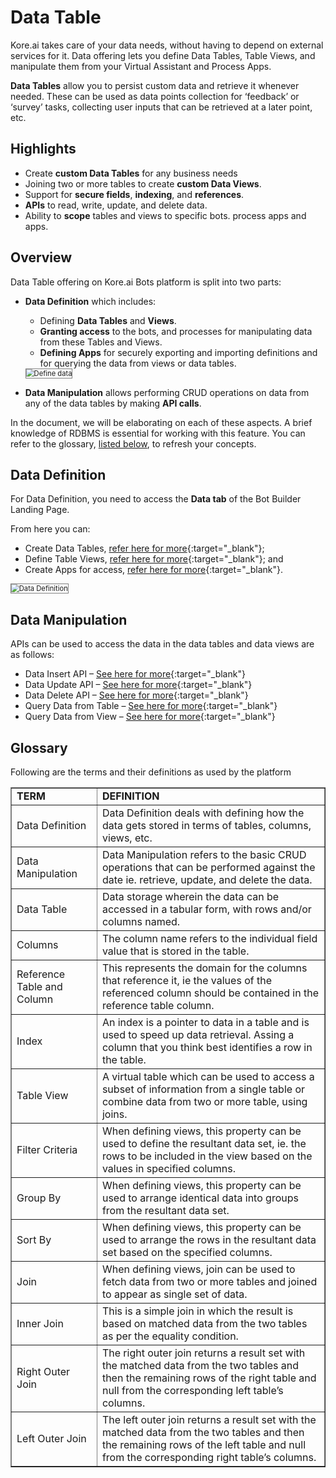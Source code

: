 # Data Table

Kore.ai takes care of your data needs, without having to depend on external services for it. Data offering lets you define Data Tables, Table Views, and manipulate them from your Virtual Assistant and Process Apps.

**Data Tables** allow you to persist custom data and retrieve it whenever needed. These can be used as data points collection for ‘feedback’ or ‘survey’ tasks, collecting user inputs that can be retrieved at a later point, etc.


## Highlights

* Create **custom Data Tables** for any business needs
* Joining two or more tables to create **custom Data Views**.
* Support for **secure fields**, **indexing**, and **references**.
* **APIs** to read, write, update, and delete data.
* Ability to **scope** tables and views to specific bots. process apps and apps.


## Overview

Data Table offering on Kore.ai Bots platform is split into two parts:

* **Data Definition** which includes:
    * Defining **Data Tables** and **Views**.
    * **Granting access** to the bots, and processes for manipulating data from these Tables and Views.
    * **Defining Apps** for securely exporting and importing definitions and for querying the data from views or data tables.

    <img src="../images/data-services-img1.png" alt="Define data" title="Define data" style="border: 1px solid gray;zoom:80%;"/>

* **Data Manipulation** allows performing CRUD operations on data from any of the data tables by making **API calls**.

In the document, we will be elaborating on each of these aspects. A brief knowledge of RDBMS is essential for working with this feature. You can refer to the glossary, [listed below](#glossary), to refresh your concepts.


## Data Definition

For Data Definition, you need to access the **Data tab** of the Bot Builder Landing Page.

From here you can:

* Create Data Tables, [refer here for more](../data-table/){:target="_blank"};
* Define Table Views, [refer here for more](../table-views/){:target="_blank"}; and
* Create Apps for access, [refer here for more](../app-definition/){:target="_blank"}.

<img src="../images/data-services-img2.png" alt="Data Definition" title="Data Definition" style="border: 1px solid gray;zoom:80%;"/>


## Data Manipulation

APIs can be used to access the data in the data tables and data views are as follows:

* Data Insert API – [See here for more](../../../apis/data-insert){:target="_blank"}
* Data Update API – [See here for more](../../../apis/data-update){:target="_blank"}
* Data Delete API – [See here for more](../../../apis/data-delete){:target="_blank"}
* Query Data from Table – [See here for more](../../../apis/query-table-data){:target="_blank"}
* Query Data from View – [See here for more](../../../apis/query-data-table-view){:target="_blank"}


## Glossary

Following are the terms and their definitions as used by the platform


<table border="1">
  <tr>
   <td><strong>TERM</strong>
   </td>
   <td><strong>DEFINITION</strong>
   </td>
  </tr>
  <tr>
   <td>Data Definition
   </td>
   <td>Data Definition deals with defining how the data gets stored in terms of tables, columns, views, etc.
   </td>
  </tr>
  <tr>
   <td>Data Manipulation
   </td>
   <td>Data Manipulation refers to the basic CRUD operations that can be performed against the date ie. retrieve, update, and delete the data.
   </td>
  </tr>
  <tr>
   <td>Data Table
   </td>
   <td> Data storage wherein the data can be accessed in a tabular form, with rows and/or columns named.
   </td>
  </tr>
  <tr>
   <td>Columns
   </td>
   <td>The column name refers to the individual field value that is stored in the table.
   </td>
  </tr>
  <tr>
   <td>Reference Table and Column
   </td>
   <td>This represents the domain for the columns that reference it, ie the values of the referenced column should be contained in the reference table column.
   </td>
  </tr>
  <tr>
   <td>Index
   </td>
   <td>An index is a pointer to data in a table and is used to speed up data retrieval. Assing a column that you think best identifies a row in the table.
   </td>
  </tr>
  <tr>
   <td>Table View
   </td>
   <td>A virtual table which can be used to access a subset of information from a single table or combine data from two or more table, using joins.
   </td>
  </tr>
  <tr>
   <td>Filter Criteria
   </td>
   <td>When defining views, this property can be used to define the resultant data set, ie. the rows to be included in the view based on the values in specified columns.
   </td>
  </tr>
  <tr>
   <td>Group By
   </td>
   <td>When defining views, this property can be used to arrange identical data into groups from the resultant data set.
   </td>
  </tr>
  <tr>
   <td>Sort By
   </td>
   <td>When defining views, this property can be used to arrange the rows in the resultant data set based on the specified columns.
   </td>
  </tr>
  <tr>
   <td>Join
   </td>
   <td>When defining views, join can be used to fetch data from two or more tables and joined to appear as single set of data.
   </td>
  </tr>
  <tr>
   <td>Inner Join
   </td>
   <td>This is a simple join in which the result is based on matched data from the two tables as per the equality condition.
   </td>
  </tr>
  <tr>
   <td>Right Outer Join
   </td>
   <td>The right outer join returns a result set with the matched data from the two tables and then the remaining rows of the right table and null from the corresponding left table’s columns.
   </td>
  </tr>
  <tr>
   <td>Left Outer Join
   </td>
   <td>The left outer join returns a result set with the matched data from the two tables and then the remaining rows of the left table and null from the corresponding right table’s columns.
   </td>
  </tr>
</table>
